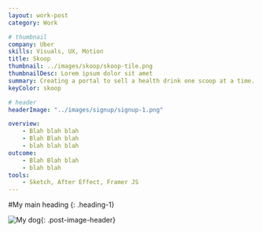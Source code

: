 ```yaml
---
layout: work-post
category: Work

# thumbnail
company: Uber
skills: Visuals, UX, Motion
title: Skoop
thumbnail: ../images/skoop/skoop-tile.png
thumbnailDesc: Lorem ipsum dolor sit amet
summary: Creating a portal to sell a health drink one scoop at a time.
keyColor: skoop

# header
headerImage: "../images/signup/signup-1.png"

overview:
    - Blah blah blah
    - Blah Blah blah
    - blah blah blah
outcome:
    - Blah Blah blah
    - blah blah
tools:
    - Sketch, After Effect, Framer JS
---
```


#My main heading
{: .heading-1}

![My dog](../images/signup/signup-1.png){: .post-image-header}
